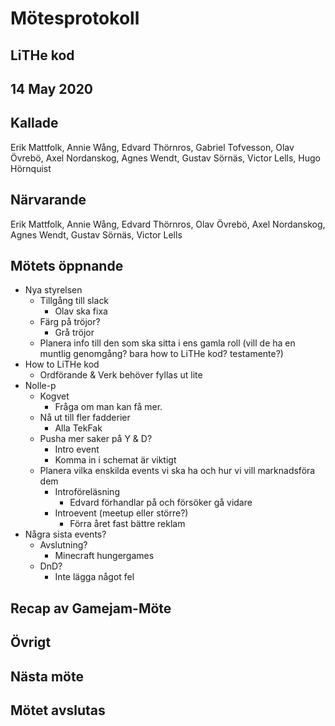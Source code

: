 # Mötesprotokoll

## LiTHe kod

## 14 May 2020

## Kallade
Erik Mattfolk, Annie Wång, Edvard Thörnros, Gabriel Tofvesson, Olav Övrebö, Axel Nordanskog, Agnes Wendt, Gustav Sörnäs, Victor Lells, Hugo Hörnquist

## Närvarande
Erik Mattfolk, Annie Wång, Edvard Thörnros, Olav Övrebö, Axel Nordanskog, Agnes Wendt, Gustav Sörnäs, Victor Lells

## Mötets öppnande

- Nya styrelsen
    - Tillgång till slack
        - Olav ska fixa
    - Färg på tröjor?
        - Grå tröjor
    - Planera info till den som ska sitta i ens gamla roll (vill de ha en muntlig genomgång? bara how to LiTHe kod? testamente?)
- How to LiTHe kod
    - Ordförande & Verk behöver fyllas ut lite
- Nolle-p
    - Kogvet
        - Fråga om man kan få mer.
    - Nå ut till fler fadderier
        - Alla TekFak
    - Pusha mer saker på Y & D?
        - Intro event
        - Komma in i schemat är viktigt
   - Planera vilka enskilda events vi ska ha och hur vi vill marknadsföra dem
        - Introföreläsning
            - Edvard förhandlar på och försöker gå vidare
        - Introevent (meetup eller större?)
            - Förra året fast bättre reklam
- Några sista events?
    - Avslutning?
        - Minecraft hungergames
    - DnD?
        - Inte lägga något fel 

## Recap av Gamejam-Möte


## Övrigt

## Nästa möte

## Mötet avslutas

